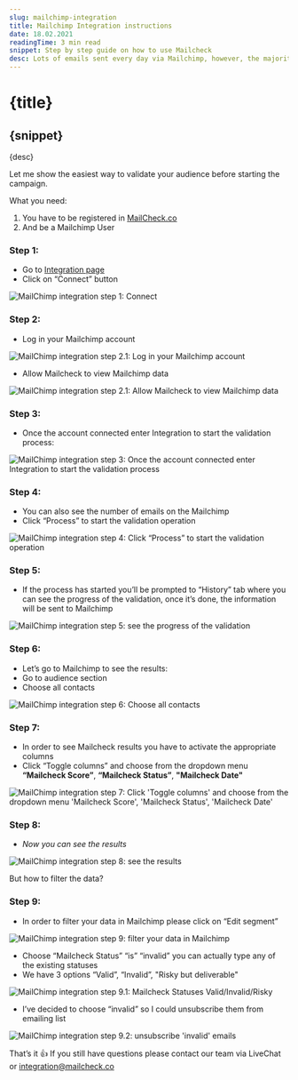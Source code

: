 ```yaml
---
slug: mailchimp-integration
title: Mailchimp Integration instructions
date: 18.02.2021
readingTime: 3 min read
snippet: Step by step guide on how to use Mailcheck
desc: Lots of emails sent every day via Mailchimp, however, the majority of the emails got bounced. In order to prevent it, we’ve created Mailcheck.
---
```


# **{title}**

## {snippet}

{desc}

Let me show the easiest way to validate your audience before starting the campaign.

What you need:

1. You have to be registered in [MailCheck.co](https://mailcheck.co/)
2. And be a Mailchimp User

### Step 1:

- Go to [Integration page](https://app.mailcheck.co/dashboard/integration)
- Click on “Connect” button

![MailChimp integration step 1: Connect](./step1.jpg)

### Step 2:

- Log in your Mailchimp account

![MailChimp integration step 2.1: Log in your Mailchimp account](./step2.jpg)

- Allow Mailcheck to view Mailchimp data

![MailChimp integration step 2.1: Allow Mailcheck to view Mailchimp data](./step2-1.jpg)

### Step 3:

- Once the account connected enter Integration to start the validation process:

![MailChimp integration step 3: Once the account connected enter Integration to start the validation process](./step3.jpg)

### Step 4:

- You can also see the number of emails on the Mailchimp
- Click “Process” to start the validation operation

![MailChimp integration step 4: Click “Process” to start the validation operation](./step4.jpg)

### Step 5:

- If the process has started you’ll be prompted to “History” tab where you can see the progress of the validation, once it’s done, the information will be sent to Mailchimp

![MailChimp integration step 5: see the progress of the validation](./step5.jpg)

### Step 6:

- Let’s go to Mailchimp to see the results:
- Go to audience section
- Choose all contacts

![MailChimp integration step 6: Choose all contacts](./step6.jpg)

### Step 7:

- In order to see Mailcheck results you have to activate the appropriate columns
- Click “Toggle columns” and choose from the dropdown menu **“Mailcheck Score”**, **“Mailcheck Status”**, **"Mailcheck Date"**

![MailChimp integration step 7: Click 'Toggle columns' and choose from the dropdown menu 'Mailcheck Score', 'Mailcheck Status', 'Mailcheck Date'](./step7.jpg)

### Step 8:

- _Now you can see the results_

![MailChimp integration step 8: see the results](./step8.jpg)

But how to filter the data?

### Step 9:

- In order to filter your data in Mailchimp please click on “Edit segment”

![MailChimp integration step 9: filter your data in Mailchimp](./step9.jpg)

- Choose “Mailcheck Status” “is” “invalid” you can actually type any of the existing statuses
- We have 3 options “Valid”, “Invalid”, "Risky but deliverable"

![MailChimp integration step 9.1: Mailcheck Statuses Valid/Invalid/Risky](./step9-1.jpg)

- I’ve decided to choose “invalid” so I could unsubscribe them from emailing list

![MailChimp integration step 9.2: unsubscribe 'invalid' emails](./step9-2.jpg)

That’s it &#128077;
If you still have questions please contact our team via LiveChat or [integration@mailcheck.co](mailto:integration@mailcheck.co)

